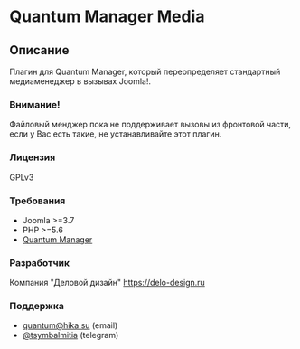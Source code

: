 # Quantum Manager Media

## Описание
Плагин для Quantum Manager, который переопределяет стандартный медиаменеджер в вызывах Joomla!.

### Внимание!
Файловый менджер пока не поддерживает вызовы из фронтовой части, если у Вас есть такие, не устанавливайте этот плагин.

### Лицензия
GPLv3

### Требования
- Joomla >=3.7
- PHP >=5.6
- [Quantum Manager](https://github.com/Delo-Design/quantummanager)

### Разработчик
Компания "Деловой дизайн" https://delo-design.ru

### Поддержка
- [quantum@hika.su](mailto:quantum@hika.su) (email)
- [@tsymbalmitia](tg://resolve?domain=tsymbalmitia) (telegram) 
